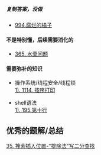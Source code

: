 ##### 复制答案，没做
- [994.腐烂的橘子](https://leetcode-cn.com/problems/rotting-oranges/)     

#### 不是特别懂，后续需要消化的
- [365. 水壶问题](https://leetcode-cn.com/problems/water-and-jug-problem/)

#### 需要弥补的知识
- 操作系统/线程安全/线程锁      
[1). 1114. 按序打印](https://leetcode-cn.com/problems/print-in-order/solution/1114-an-xu-da-yin-python3de-5chong-jie-fa-by-tuotu/)

- shell语法      
[1). 195.第十行](https://leetcode-cn.com/problems/tenth-line/solution/3chong-fang-shi-by-thson/)


## 优秀的题解/总结
[35. 搜索插入位置-"排除法"写二分查找](https://leetcode-cn.com/problems/search-insert-position/solution/te-bie-hao-yong-de-er-fen-cha-fa-fa-mo-ban-python-/)
